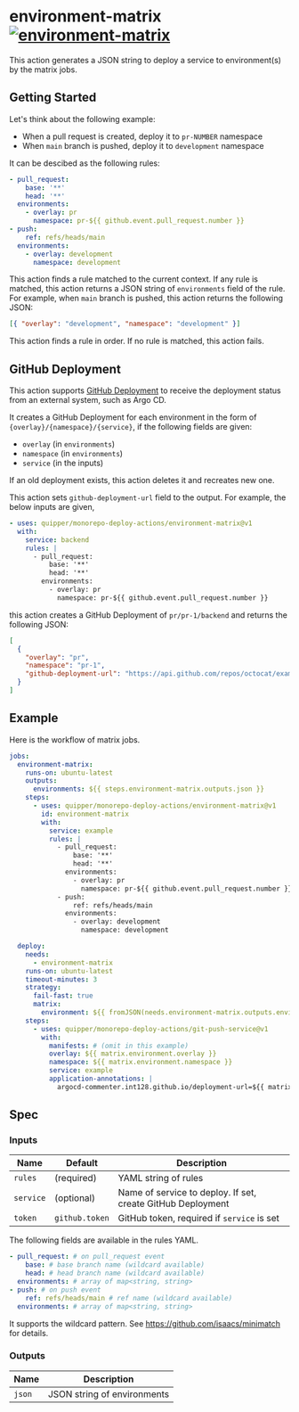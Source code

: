 # environment-matrix [![environment-matrix](https://github.com/quipper/monorepo-deploy-actions/actions/workflows/environment-matrix.yaml/badge.svg)](https://github.com/quipper/monorepo-deploy-actions/actions/workflows/environment-matrix.yaml)

This action generates a JSON string to deploy a service to environment(s) by the matrix jobs.

## Getting Started

Let's think about the following example:

- When a pull request is created, deploy it to `pr-NUMBER` namespace
- When `main` branch is pushed, deploy it to `development` namespace

It can be descibed as the following rules:

```yaml
- pull_request:
    base: '**'
    head: '**'
  environments:
    - overlay: pr
      namespace: pr-${{ github.event.pull_request.number }}
- push:
    ref: refs/heads/main
  environments:
    - overlay: development
      namespace: development
```

This action finds a rule matched to the current context.
If any rule is matched, this action returns a JSON string of `environments` field of the rule.
For example, when `main` branch is pushed, this action returns the following JSON:

```json
[{ "overlay": "development", "namespace": "development" }]
```

This action finds a rule in order.
If no rule is matched, this action fails.

## GitHub Deployment

This action supports [GitHub Deployment](https://docs.github.com/en/rest/deployments/deployments) to receive the deployment status from an external system, such as Argo CD.

It creates a GitHub Deployment for each environment in the form of `{overlay}/{namespace}/{service}`,
if the following fields are given:

- `overlay` (in `environments`)
- `namespace` (in `environments`)
- `service` (in the inputs)

If an old deployment exists, this action deletes it and recreates new one.

This action sets `github-deployment-url` field to the output.
For example, the below inputs are given,

```yaml
- uses: quipper/monorepo-deploy-actions/environment-matrix@v1
  with:
    service: backend
    rules: |
      - pull_request:
          base: '**'
          head: '**'
        environments:
          - overlay: pr
            namespace: pr-${{ github.event.pull_request.number }}
```

this action creates a GitHub Deployment of `pr/pr-1/backend` and returns the following JSON:

```json
[
  {
    "overlay": "pr",
    "namespace": "pr-1",
    "github-deployment-url": "https://api.github.com/repos/octocat/example/deployments/1"
  }
]
```

## Example

Here is the workflow of matrix jobs.

```yaml
jobs:
  environment-matrix:
    runs-on: ubuntu-latest
    outputs:
      environments: ${{ steps.environment-matrix.outputs.json }}
    steps:
      - uses: quipper/monorepo-deploy-actions/environment-matrix@v1
        id: environment-matrix
        with:
          service: example
          rules: |
            - pull_request:
                base: '**'
                head: '**'
              environments:
                - overlay: pr
                  namespace: pr-${{ github.event.pull_request.number }}
            - push:
                ref: refs/heads/main
              environments:
                - overlay: development
                  namespace: development

  deploy:
    needs:
      - environment-matrix
    runs-on: ubuntu-latest
    timeout-minutes: 3
    strategy:
      fail-fast: true
      matrix:
        environment: ${{ fromJSON(needs.environment-matrix.outputs.environments) }}
    steps:
      - uses: quipper/monorepo-deploy-actions/git-push-service@v1
        with:
          manifests: # (omit in this example)
          overlay: ${{ matrix.environment.overlay }}
          namespace: ${{ matrix.environment.namespace }}
          service: example
          application-annotations: |
            argocd-commenter.int128.github.io/deployment-url=${{ matrix.environment.github-deployment-url }}
```

## Spec

### Inputs

| Name      | Default        | Description                                                 |
| --------- | -------------- | ----------------------------------------------------------- |
| `rules`   | (required)     | YAML string of rules                                        |
| `service` | (optional)     | Name of service to deploy. If set, create GitHub Deployment |
| `token`   | `github.token` | GitHub token, required if `service` is set                  |

The following fields are available in the rules YAML.

```yaml
- pull_request: # on pull_request event
    base: # base branch name (wildcard available)
    head: # head branch name (wildcard available)
  environments: # array of map<string, string>
- push: # on push event
    ref: refs/heads/main # ref name (wildcard available)
  environments: # array of map<string, string>
```

It supports the wildcard pattern.
See https://github.com/isaacs/minimatch for details.

### Outputs

| Name   | Description                 |
| ------ | --------------------------- |
| `json` | JSON string of environments |
